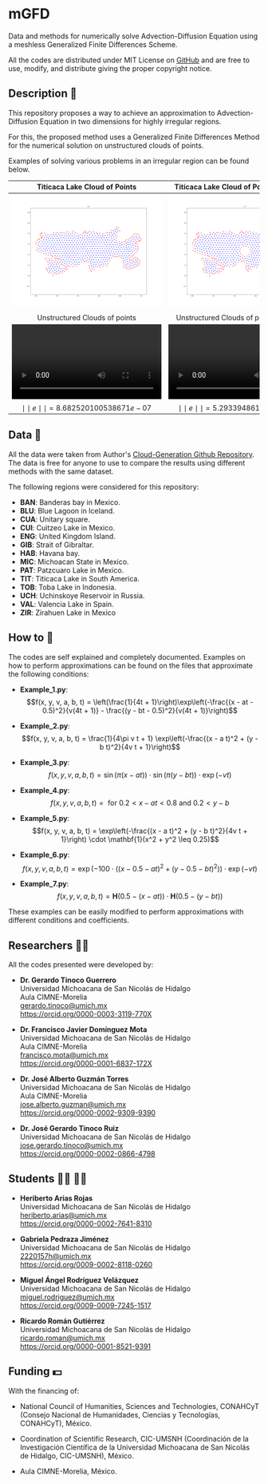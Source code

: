 # mGFD
Data and methods for numerically solve Advection-Diffusion Equation using a meshless Generalized Finite Differences Scheme.

All the codes are distributed under MIT License on [GitHub](https://github.com/gstinoco/mGFD) and are free to use, modify, and distribute giving the proper copyright notice.

## Description :memo:
This repository proposes a way to achieve an approximation to Advection-Diffusion Equation in two dimensions for highly irregular regions.

For this, the proposed method uses a Generalized Finite Differences Method for the numerical solution on unstructured clouds of points.

Examples of solving various problems in an irregular region can be found below.

| Titicaca Lake Cloud of Points                                                                        | Titicaca Lake Cloud of Points with Holes      |                                                      
| :--------------------------------------------------------------------------------------------------: | :-------------------------------------------:                                                        |
| <img src="Data/Clouds/TIT.png">                                                                      | <img src="Data/Holes/TIT.png">                                                                       |
|                                                                                                      |                                                                                                      |
| Unstructured Clouds of points                                                                        | Unstructured Clouds of points with holes                                                             |
| <video src="https://github.com/gstinoco/mGFD/assets/111999346/f3ace4e7-de20-4420-a492-8bea4be77d9d"> | <video src="https://github.com/gstinoco/mGFD/assets/111999346/8226f148-2086-4dbe-85e5-597ba4ed8498"> |
| $\mid\mid e\mid\mid = 8.682520100538671e-07$                                                         | $\mid\mid e\mid\mid = 5.293394861064519e-07$                                                         |


## Data :open_file_folder:
All the data were taken from Author's [Cloud-Generation Github Repository](https://github.com/gstinoco/Cloud-Generation). The data is free for anyone to use to compare the results using different methods with the same dataset.

The following regions were considered for this repository:
- **BAN**: Banderas bay in Mexico.
- **BLU**: Blue Lagoon in Iceland.
- **CUA**: Unitary square.
- **CUI**: Cuitzeo Lake in Mexico.
- **ENG**: United Kingdom Island.
- **GIB**: Strait of Gibraltar.
- **HAB**: Havana bay.
- **MIC**: Michoacan State in Mexico.
- **PAT**: Patzcuaro Lake in Mexico.
- **TIT**: Titicaca Lake in South America.
- **TOB**: Toba Lake in Indonesia.
- **UCH**: Uchinskoye Reservoir in Russia.
- **VAL**: Valencia Lake in Spain.
- **ZIR**: Zirahuen Lake in Mexico

## How to :microscope:
The codes are self explained and completely documented. Examples on how to perform approximations can be found on the files that approximate the following conditions:
- **Example_1.py**: $$f(x, y, v, a, b, t) = \left(\frac{1}{4t + 1}\right)\exp\left(-\frac{(x - at - 0.5)^2}{v(4t + 1)} - \frac{(y - bt - 0.5)^2}{v(4t + 1)}\right)$$

- **Example_2.py**: $$f(x, y, v, a, b, t) = \frac{1}{4\pi v t + 1} \exp\left(-\frac{(x - a t)^2 + (y - b t)^2}{4v t + 1}\right)$$

- **Example_3.py**: $$f(x, y, v, a, b, t) = \sin(\pi (x - a t)) \cdot \sin(\pi (y - b t)) \cdot \exp(-v t)$$

- **Example_4.py**: $$f(x, y, v, a, b, t) =  \text{ for } 0.2 < x - a t < 0.8 \text{ and } 0.2 < y - b$$

- **Example_5.py**: $$f(x, y, v, a, b, t) = \exp\left(-\frac{(x - a t)^2 + (y - b t)^2}{4v t + 1}\right) \cdot \mathbf{1}(x^2 + y^2 \leq 0.25)$$

- **Example_6.py**: $$f(x, y, v, a, b, t) = \exp\left(-100 \cdot ((x - 0.5 - a t)^2 + (y - 0.5 - b t)^2)\right) \cdot \exp(-v t)$$

- **Example_7.py**: $$f(x, y, v, a, b, t) = \mathbf{H}(0.5 - (x - a t)) \cdot \mathbf{H}(0.5 - (y - b t))$$

These examples can be easily modified to perform approximations with different conditions and coefficients.

## Researchers :scientist:
All the codes presented were developed by:
    
  - **Dr. Gerardo Tinoco Guerrero**<br>
    Universidad Michoacana de San Nicolás de Hidalgo<br>
    Aula CIMNE-Morelia<br>
    gerardo.tinoco@umich.mx<br>
    https://orcid.org/0000-0003-3119-770X

  - **Dr. Francisco Javier Domínguez Mota**<br>
    Universidad Michoacana de San Nicolás de Hidalgo<br>
    Aula CIMNE-Morelia<br>
    francisco.mota@umich.mx<br>
    https://orcid.org/0000-0001-6837-172X

  - **Dr. José Alberto Guzmán Torres**<br>
    Universidad Michoacana de San Nicolás de Hidalgo<br>
    Aula CIMNE-Morelia<br>
    jose.alberto.guzman@umich.mx<br>
    https://orcid.org/0000-0002-9309-9390

  - **Dr. José Gerardo Tinoco Ruiz**<br>
    Universidad Michoacana de San Nicolás de Hidalgo<br>
    jose.gerardo.tinoco@umich.mx<br>
    https://orcid.org/0000-0002-0866-4798

## Students :man_student: :woman_student:
  - **Heriberto Arias Rojas**<br>
    Universidad Michoacana de San Nicolás de Hidalgo<br>
    heriberto.arias@umich.mx<br>
    https://orcid.org/0000-0002-7641-8310

  - **Gabriela Pedraza Jiménez**<br>
    Universidad Michoacana de San Nicolás de Hidalgo<br>
    2220157h@umich.mx<br>
    https://orcid.org/0009-0002-8118-0260
  
  - **Miguel Ángel Rodríguez Velázquez**<br>
    Universidad Michoacana de San Nicolás de Hidalgo<br>
    miguel.rodriguez@umich.mx<br>
    https://orcid.org/0009-0009-7245-1517
  
  - **Ricardo Román Gutiérrez**<br>
    Universidad Michoacana de San Nicolás de Hidalgo<br>
    ricardo.roman@umich.mx<br>
    https://orcid.org/0000-0001-8521-9391

<!--
  - **Nancy Saray Saucedo León**<br>
    Universidad Michoacana de San Nicolás de Hidalgo<br>
    1153558a@umich.mx<br>
-->
## Funding :dollar:
With the financing of:

  - National Council of Humanities, Sciences and Technologies, CONAHCyT (Consejo Nacional de Humanidades, Ciencias y Tecnologías, CONAHCyT), México.
  
  - Coordination of Scientific Research, CIC-UMSNH (Coordinación de la Investigación Científica de la Universidad Michoacana de San Nicolás de Hidalgo, CIC-UMSNH), México.
  
  - Aula CIMNE-Morelia, México.
